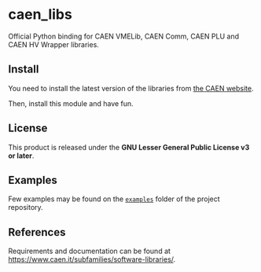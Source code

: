 # caen_libs
Official Python binding for CAEN VMELib, CAEN Comm, CAEN PLU and CAEN HV Wrapper libraries.

## Install
You need to install the latest version of the libraries from [the CAEN website](https://www.caen.it/subfamilies/software-libraries/).

Then, install this module and have fun.

## License
This product is released under the **GNU Lesser General Public License v3 or later**.

## Examples
Few examples may be found on the [`examples`](https://github.com/caenspa/py-caen-libs/tree/main/examples) folder of the project repository.

## References
Requirements and documentation can be found at https://www.caen.it/subfamilies/software-libraries/.
